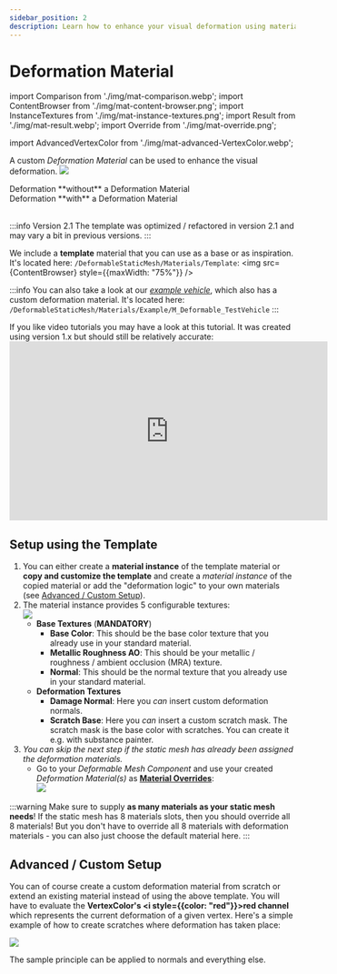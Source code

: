 ```yaml
---
sidebar_position: 2
description: Learn how to enhance your visual deformation using materials
---
```


# Deformation Material

import Comparison from './img/mat-comparison.webp';
import ContentBrowser from './img/mat-content-browser.png';
import InstanceTextures from './img/mat-instance-textures.png';
import Result from './img/mat-result.webp';
import Override from './img/mat-override.png';

import AdvancedVertexColor from './img/mat-advanced-VertexColor.webp';

A custom *Deformation Material* can be used to enhance the visual deformation.
<img src={Comparison} />    
<div style={{display: "flex", maxWidth: "100%"}}>
    <div style={{width: "50%"}}>Deformation **without** a Deformation Material</div>
    <div style={{width: "50%", textAlign: "right"}}>Deformation **with** a Deformation Material</div>
</div>
<br/>

:::info Version 2.1
The template was optimized / refactored in version 2.1 and may vary a bit in previous versions. 
:::

We include a **template** material that you can use as a base or as inspiration. It's located here: `/DeformableStaticMesh/Materials/Template`: 
<img src={ContentBrowser} style={{maxWidth: "75%"}} />

:::info
You can also take a look at our [*example vehicle*](../installation/example.md), which also has a custom deformation material. It's located here: `/DeformableStaticMesh/Materials/Example/M_Deformable_TestVehicle`
:::

If you like video tutorials you may have a look at this tutorial. It was created using version 1.x but should still be relatively accurate:<iframe width="560" height="315" src="https://www.youtube.com/embed/GbmlwlhHJG8?si=l7Rb9yhkAlqPUM6B" title="YouTube video player" frameborder="0" allow="accelerometer; autoplay; clipboard-write; encrypted-media; gyroscope; picture-in-picture; web-share" referrerpolicy="strict-origin-when-cross-origin" allowfullscreen></iframe>

## Setup using the Template

1. You can either create a **material instance** of the template material or **copy and customize the template** and create a *material instance* of the copied material or add the "deformation logic" to your own materials (see [Advanced / Custom Setup](#advanced--custom-setup)).
2. The material instance provides 5 configurable textures:<br/><img src={InstanceTextures}/>
    - **Base Textures** (**MANDATORY**)
        - **Base Color**: This should be the base color texture that you already use in your standard material.
        - **Metallic Roughness AO**: This should be your metallic / roughness / ambient occlusion (MRA) texture.
        - **Normal**: This should be the normal texture that you already use in your standard material.
    - **Deformation Textures**
        - **Damage Normal**: Here you *can* insert custom deformation normals.
        - **Scratch Base**: Here you *can* insert a custom scratch mask. The scratch mask is the base color with scratches. You can create it e.g. with substance painter.
3. *You can skip the next step if the static mesh has already been assigned the deformation materials.*
    - Go to your *Deformable Mesh Component* and use your created *Deformation Material(s)* as [**Material Overrides**](../guides/mesh-component/settings.md#material-overrides):<br/><img src={Override}/>

:::warning
Make sure to supply **as many materials as your static mesh needs**! If the static mesh has 8 materials slots, then you should override all 8 materials! But you don't have to override all 8 materials with deformation materials - you can also just choose the default material here.
:::

## Advanced / Custom Setup

You can of course create a custom deformation material from scratch or extend an existing material instead of using the above template. You will have to evaluate the **VertexColor's <i style={{color: "red"}}>red</i> channel** which represents the current deformation of a given vertex. Here's a simple example of how to create scratches where deformation has taken place:

<img src={AdvancedVertexColor}/>

The sample principle can be applied to normals and everything else.